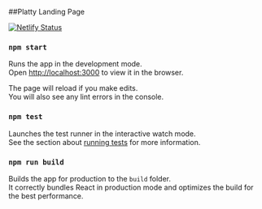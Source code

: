 ##Platty Landing Page

[![Netlify Status](https://api.netlify.com/api/v1/badges/03753ac7-ee87-4059-90f0-6d146606455a/deploy-status)](https://app.netlify.com/sites/cocky-banach-904b58/deploys)

### `npm start`

Runs the app in the development mode.<br />
Open [http://localhost:3000](http://localhost:3000) to view it in the browser.

The page will reload if you make edits.<br />
You will also see any lint errors in the console.

### `npm test`

Launches the test runner in the interactive watch mode.<br />
See the section about [running tests](https://facebook.github.io/create-react-app/docs/running-tests) for more information.

### `npm run build`

Builds the app for production to the `build` folder.<br />
It correctly bundles React in production mode and optimizes the build for the best performance.
